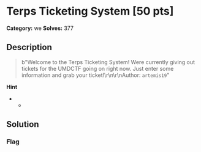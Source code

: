 # Terps Ticketing System [50 pts]

**Category:** we
**Solves:** 377

## Description
>b"Welcome to the Terps Ticketing System! Were currently giving out tickets for the UMDCTF going on right now. Just enter some information and grab your ticket!\r\n\r\nAuthor: `artemis19`"

**Hint**
* -

## Solution

### Flag

